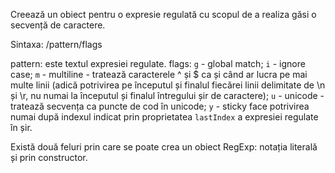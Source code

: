 Creează un obiect pentru o expresie regulată cu scopul de a realiza găsi o secvență de caractere.

Sintaxa: /pattern/flags

pattern: este textul expresiei regulate.
flags:
`g` - global match;
`i` - ignore case;
`m` - multiline - tratează caracterele ^ și $ ca și când ar lucra pe mai multe linii (adică potrivirea pe începutul și finalul fiecărei linii delimitate de \n și \r, nu numai la începutul și finalul întregului șir de caractere);
`u` - unicode - tratează secvența ca puncte de cod în unicode;
`y` - sticky face potrivirea numai după indexul indicat prin proprietatea `lastIndex` a expresiei regulate în șir.

Există două feluri prin care se poate crea un obiect RegExp: notația literală și prin constructor.
